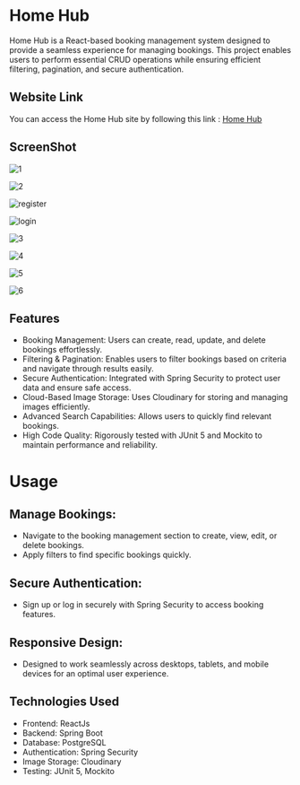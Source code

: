 # Home Hub 

Home Hub is a React-based booking management system designed to provide a seamless experience for managing bookings. This project enables users to perform essential CRUD operations while ensuring efficient filtering, pagination, and secure authentication.

## Website Link

You can access the Home Hub site by following this link : [Home Hub](https://hubb-home.vercel.app/)

## ScreenShot

![1](https://github.com/user-attachments/assets/cee449db-3dd1-4171-868a-030a21c89157)

![2](https://github.com/user-attachments/assets/dad12e52-c0bc-43fc-b1b5-99a23b31b79b)

![register](https://github.com/user-attachments/assets/a869de2e-b101-414c-a912-e1b57c6d4979)

![login](https://github.com/user-attachments/assets/62ea86be-5ffa-489a-a045-28a98d793696)

![3](https://github.com/user-attachments/assets/e2125fbf-dba6-4700-b6d6-1be791973233)

![4](https://github.com/user-attachments/assets/5c888feb-9912-4f18-b1af-f2c9737670b2)

![5](https://github.com/user-attachments/assets/cdf5d218-fc97-4c1a-a62b-8a4f4e2f1db7)

![6](https://github.com/user-attachments/assets/14bb9fd8-ca7c-4692-8109-7de4de450c75)



## Features
- Booking Management: Users can create, read, update, and delete bookings effortlessly.
- Filtering & Pagination: Enables users to filter bookings based on criteria and navigate through results easily.
- Secure Authentication: Integrated with Spring Security to protect user data and ensure safe access.
- Cloud-Based Image Storage: Uses Cloudinary for storing and managing images efficiently.
- Advanced Search Capabilities: Allows users to quickly find relevant bookings.
- High Code Quality: Rigorously tested with JUnit 5 and Mockito to maintain performance and reliability.

# Usage
## Manage Bookings:
- Navigate to the booking management section to create, view, edit, or delete bookings.
- Apply filters to find specific bookings quickly.

## Secure Authentication:
- Sign up or log in securely with Spring Security to access booking features.

## Responsive Design:
- Designed to work seamlessly across desktops, tablets, and mobile devices for an optimal user experience.

## Technologies Used
- Frontend: ReactJs
- Backend: Spring Boot
- Database: PostgreSQL
- Authentication: Spring Security
- Image Storage: Cloudinary
- Testing: JUnit 5, Mockito
